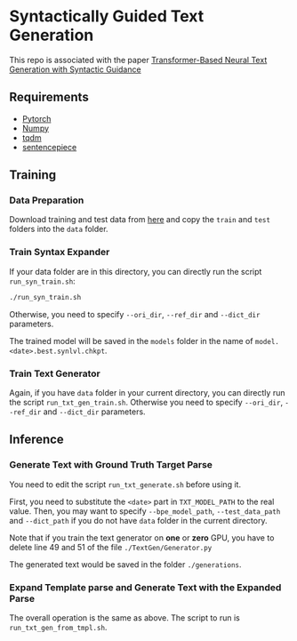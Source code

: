 # Syntactically Guided Text Generation

This repo is associated with the paper [Transformer-Based Neural Text Generation with Syntactic Guidance](https://arxiv.org/abs/2010.01737)

## Requirements

- [Pytorch](https://pytorch.org/)
- [Numpy](https://numpy.org/)
- [tqdm](https://github.com/tqdm/tqdm)
- [sentencepiece](https://github.com/google/sentencepiece)

## Training

### Data Preparation

Download training and test data from [here](https://drive.google.com/drive/folders/1LanFy0BC1qC93vICXk2V2J3zcKpAio7j?usp=sharing) and copy the `train` and `test` folders into the `data` folder.

### Train Syntax Expander

If your data folder are in this directory, you can directly run the script `run_syn_train.sh`: 

```bash
./run_syn_train.sh
```

Otherwise, you need to specify `--ori_dir`, `--ref_dir` and `--dict_dir` parameters.

The trained model will be saved in the `models` folder in the name of `model.<date>.best.synlvl.chkpt`.

### Train Text Generator

Again, if you have `data` folder in your current directory, you can directly run the script `run_txt_gen_train.sh`. Otherwise you need to specify  `--ori_dir`, `--ref_dir` and `--dict_dir` parameters.

## Inference

### Generate Text with Ground Truth Target Parse

You need to edit the script `run_txt_generate.sh` before using it.

First, you need to substitute the `<date>` part in `TXT_MODEL_PATH` to the real value. Then, you may want to specify `--bpe_model_path`, `--test_data_path` and `--dict_path` if you do not have `data` folder in the current directory.

Note that if you train the text generator on **one** or **zero** GPU, you have to delete line 49 and 51 of the file `./TextGen/Generator.py`

The generated text would be saved in the folder `./generations`.

### Expand Template parse and Generate Text with the Expanded Parse

The overall operation is the same as above. The script to run is `run_txt_gen_from_tmpl.sh`.

